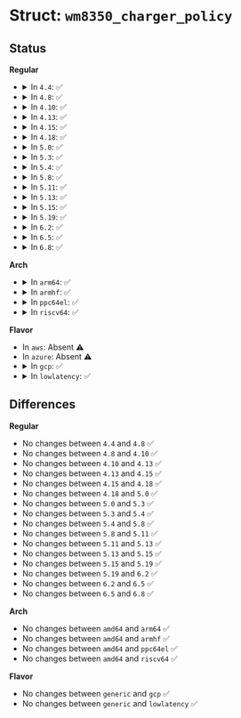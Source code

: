 # Struct: <code>wm8350_charger_policy</code>

## Status
<b>Regular</b>
<ul>
<li>
<details>
<summary>In <code>4.4</code>: ✅</summary>

```c
struct wm8350_charger_policy {
    int eoc_mA;
    int charge_mV;
    int fast_limit_mA;
    int fast_limit_USB_mA;
    int charge_timeout;
    int trickle_start_mV;
    int trickle_charge_mA;
    int trickle_charge_USB_mA;
};
```
</details>
</li>
<li>
<details>
<summary>In <code>4.8</code>: ✅</summary>

```c
struct wm8350_charger_policy {
    int eoc_mA;
    int charge_mV;
    int fast_limit_mA;
    int fast_limit_USB_mA;
    int charge_timeout;
    int trickle_start_mV;
    int trickle_charge_mA;
    int trickle_charge_USB_mA;
};
```
</details>
</li>
<li>
<details>
<summary>In <code>4.10</code>: ✅</summary>

```c
struct wm8350_charger_policy {
    int eoc_mA;
    int charge_mV;
    int fast_limit_mA;
    int fast_limit_USB_mA;
    int charge_timeout;
    int trickle_start_mV;
    int trickle_charge_mA;
    int trickle_charge_USB_mA;
};
```
</details>
</li>
<li>
<details>
<summary>In <code>4.13</code>: ✅</summary>

```c
struct wm8350_charger_policy {
    int eoc_mA;
    int charge_mV;
    int fast_limit_mA;
    int fast_limit_USB_mA;
    int charge_timeout;
    int trickle_start_mV;
    int trickle_charge_mA;
    int trickle_charge_USB_mA;
};
```
</details>
</li>
<li>
<details>
<summary>In <code>4.15</code>: ✅</summary>

```c
struct wm8350_charger_policy {
    int eoc_mA;
    int charge_mV;
    int fast_limit_mA;
    int fast_limit_USB_mA;
    int charge_timeout;
    int trickle_start_mV;
    int trickle_charge_mA;
    int trickle_charge_USB_mA;
};
```
</details>
</li>
<li>
<details>
<summary>In <code>4.18</code>: ✅</summary>

```c
struct wm8350_charger_policy {
    int eoc_mA;
    int charge_mV;
    int fast_limit_mA;
    int fast_limit_USB_mA;
    int charge_timeout;
    int trickle_start_mV;
    int trickle_charge_mA;
    int trickle_charge_USB_mA;
};
```
</details>
</li>
<li>
<details>
<summary>In <code>5.0</code>: ✅</summary>

```c
struct wm8350_charger_policy {
    int eoc_mA;
    int charge_mV;
    int fast_limit_mA;
    int fast_limit_USB_mA;
    int charge_timeout;
    int trickle_start_mV;
    int trickle_charge_mA;
    int trickle_charge_USB_mA;
};
```
</details>
</li>
<li>
<details>
<summary>In <code>5.3</code>: ✅</summary>

```c
struct wm8350_charger_policy {
    int eoc_mA;
    int charge_mV;
    int fast_limit_mA;
    int fast_limit_USB_mA;
    int charge_timeout;
    int trickle_start_mV;
    int trickle_charge_mA;
    int trickle_charge_USB_mA;
};
```
</details>
</li>
<li>
<details>
<summary>In <code>5.4</code>: ✅</summary>

```c
struct wm8350_charger_policy {
    int eoc_mA;
    int charge_mV;
    int fast_limit_mA;
    int fast_limit_USB_mA;
    int charge_timeout;
    int trickle_start_mV;
    int trickle_charge_mA;
    int trickle_charge_USB_mA;
};
```
</details>
</li>
<li>
<details>
<summary>In <code>5.8</code>: ✅</summary>

```c
struct wm8350_charger_policy {
    int eoc_mA;
    int charge_mV;
    int fast_limit_mA;
    int fast_limit_USB_mA;
    int charge_timeout;
    int trickle_start_mV;
    int trickle_charge_mA;
    int trickle_charge_USB_mA;
};
```
</details>
</li>
<li>
<details>
<summary>In <code>5.11</code>: ✅</summary>

```c
struct wm8350_charger_policy {
    int eoc_mA;
    int charge_mV;
    int fast_limit_mA;
    int fast_limit_USB_mA;
    int charge_timeout;
    int trickle_start_mV;
    int trickle_charge_mA;
    int trickle_charge_USB_mA;
};
```
</details>
</li>
<li>
<details>
<summary>In <code>5.13</code>: ✅</summary>

```c
struct wm8350_charger_policy {
    int eoc_mA;
    int charge_mV;
    int fast_limit_mA;
    int fast_limit_USB_mA;
    int charge_timeout;
    int trickle_start_mV;
    int trickle_charge_mA;
    int trickle_charge_USB_mA;
};
```
</details>
</li>
<li>
<details>
<summary>In <code>5.15</code>: ✅</summary>

```c
struct wm8350_charger_policy {
    int eoc_mA;
    int charge_mV;
    int fast_limit_mA;
    int fast_limit_USB_mA;
    int charge_timeout;
    int trickle_start_mV;
    int trickle_charge_mA;
    int trickle_charge_USB_mA;
};
```
</details>
</li>
<li>
<details>
<summary>In <code>5.19</code>: ✅</summary>

```c
struct wm8350_charger_policy {
    int eoc_mA;
    int charge_mV;
    int fast_limit_mA;
    int fast_limit_USB_mA;
    int charge_timeout;
    int trickle_start_mV;
    int trickle_charge_mA;
    int trickle_charge_USB_mA;
};
```
</details>
</li>
<li>
<details>
<summary>In <code>6.2</code>: ✅</summary>

```c
struct wm8350_charger_policy {
    int eoc_mA;
    int charge_mV;
    int fast_limit_mA;
    int fast_limit_USB_mA;
    int charge_timeout;
    int trickle_start_mV;
    int trickle_charge_mA;
    int trickle_charge_USB_mA;
};
```
</details>
</li>
<li>
<details>
<summary>In <code>6.5</code>: ✅</summary>

```c
struct wm8350_charger_policy {
    int eoc_mA;
    int charge_mV;
    int fast_limit_mA;
    int fast_limit_USB_mA;
    int charge_timeout;
    int trickle_start_mV;
    int trickle_charge_mA;
    int trickle_charge_USB_mA;
};
```
</details>
</li>
<li>
<details>
<summary>In <code>6.8</code>: ✅</summary>

```c
struct wm8350_charger_policy {
    int eoc_mA;
    int charge_mV;
    int fast_limit_mA;
    int fast_limit_USB_mA;
    int charge_timeout;
    int trickle_start_mV;
    int trickle_charge_mA;
    int trickle_charge_USB_mA;
};
```
</details>
</li>
</ul>
<b>Arch</b>
<ul>
<li>
<details>
<summary>In <code>arm64</code>: ✅</summary>

```c
struct wm8350_charger_policy {
    int eoc_mA;
    int charge_mV;
    int fast_limit_mA;
    int fast_limit_USB_mA;
    int charge_timeout;
    int trickle_start_mV;
    int trickle_charge_mA;
    int trickle_charge_USB_mA;
};
```
</details>
</li>
<li>
<details>
<summary>In <code>armhf</code>: ✅</summary>

```c
struct wm8350_charger_policy {
    int eoc_mA;
    int charge_mV;
    int fast_limit_mA;
    int fast_limit_USB_mA;
    int charge_timeout;
    int trickle_start_mV;
    int trickle_charge_mA;
    int trickle_charge_USB_mA;
};
```
</details>
</li>
<li>
<details>
<summary>In <code>ppc64el</code>: ✅</summary>

```c
struct wm8350_charger_policy {
    int eoc_mA;
    int charge_mV;
    int fast_limit_mA;
    int fast_limit_USB_mA;
    int charge_timeout;
    int trickle_start_mV;
    int trickle_charge_mA;
    int trickle_charge_USB_mA;
};
```
</details>
</li>
<li>
<details>
<summary>In <code>riscv64</code>: ✅</summary>

```c
struct wm8350_charger_policy {
    int eoc_mA;
    int charge_mV;
    int fast_limit_mA;
    int fast_limit_USB_mA;
    int charge_timeout;
    int trickle_start_mV;
    int trickle_charge_mA;
    int trickle_charge_USB_mA;
};
```
</details>
</li>
</ul>
<b>Flavor</b>
<ul>
<li>
In <code>aws</code>: Absent ⚠️
</li>
<li>
In <code>azure</code>: Absent ⚠️
</li>
<li>
<details>
<summary>In <code>gcp</code>: ✅</summary>

```c
struct wm8350_charger_policy {
    int eoc_mA;
    int charge_mV;
    int fast_limit_mA;
    int fast_limit_USB_mA;
    int charge_timeout;
    int trickle_start_mV;
    int trickle_charge_mA;
    int trickle_charge_USB_mA;
};
```
</details>
</li>
<li>
<details>
<summary>In <code>lowlatency</code>: ✅</summary>

```c
struct wm8350_charger_policy {
    int eoc_mA;
    int charge_mV;
    int fast_limit_mA;
    int fast_limit_USB_mA;
    int charge_timeout;
    int trickle_start_mV;
    int trickle_charge_mA;
    int trickle_charge_USB_mA;
};
```
</details>
</li>
</ul>

## Differences
<b>Regular</b>
<ul>
<li>
No changes between <code>4.4</code> and <code>4.8</code> ✅
</li>
<li>
No changes between <code>4.8</code> and <code>4.10</code> ✅
</li>
<li>
No changes between <code>4.10</code> and <code>4.13</code> ✅
</li>
<li>
No changes between <code>4.13</code> and <code>4.15</code> ✅
</li>
<li>
No changes between <code>4.15</code> and <code>4.18</code> ✅
</li>
<li>
No changes between <code>4.18</code> and <code>5.0</code> ✅
</li>
<li>
No changes between <code>5.0</code> and <code>5.3</code> ✅
</li>
<li>
No changes between <code>5.3</code> and <code>5.4</code> ✅
</li>
<li>
No changes between <code>5.4</code> and <code>5.8</code> ✅
</li>
<li>
No changes between <code>5.8</code> and <code>5.11</code> ✅
</li>
<li>
No changes between <code>5.11</code> and <code>5.13</code> ✅
</li>
<li>
No changes between <code>5.13</code> and <code>5.15</code> ✅
</li>
<li>
No changes between <code>5.15</code> and <code>5.19</code> ✅
</li>
<li>
No changes between <code>5.19</code> and <code>6.2</code> ✅
</li>
<li>
No changes between <code>6.2</code> and <code>6.5</code> ✅
</li>
<li>
No changes between <code>6.5</code> and <code>6.8</code> ✅
</li>
</ul>
<b>Arch</b>
<ul>
<li>
No changes between <code>amd64</code> and <code>arm64</code> ✅
</li>
<li>
No changes between <code>amd64</code> and <code>armhf</code> ✅
</li>
<li>
No changes between <code>amd64</code> and <code>ppc64el</code> ✅
</li>
<li>
No changes between <code>amd64</code> and <code>riscv64</code> ✅
</li>
</ul>
<b>Flavor</b>
<ul>
<li>
No changes between <code>generic</code> and <code>gcp</code> ✅
</li>
<li>
No changes between <code>generic</code> and <code>lowlatency</code> ✅
</li>
</ul>
